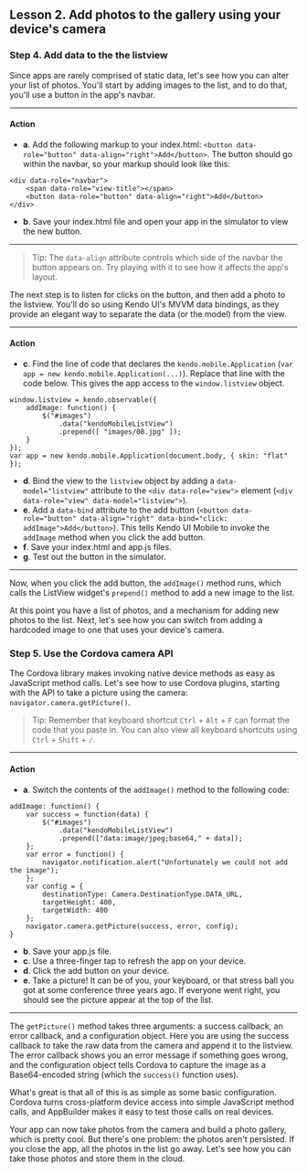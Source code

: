 ## Lesson 2. Add photos to the gallery using your device's camera

### Step 4. Add data to the the listview

Since apps are rarely comprised of static data, let's see how you can alter your list of photos. You'll start by adding images to the list, and to do that, you'll use a button in the app's navbar.

<hr data-action="start" />

#### Action

* **a**. Add the following markup to your index.html: `<button data-role="button" data-align="right">Add</button>`. The button should go within the navbar, so your markup should look like this:
```
<div data-role="navbar">
    <span data-role="view-title"></span>
    <button data-role="button" data-align="right">Add</button>
</div>
```
* **b**. Save your index.html file and open your app in the simulator to view the new button.

<hr data-action="end" />

> Tip: The `data-align` attribute controls which side of the navbar the button appears on. Try playing with it to see how it affects the app's layout.

The next step is to listen for clicks on the button, and then add a photo to the listview. You'll do so using Kendo UI's MVVM data bindings, as they provide an elegant way to separate the data (or the model) from the view.

<hr data-action="start" />

#### Action

* **c**. Find the line of code that declares the `kendo.mobile.Application` (`var app = new kendo.mobile.Application(...)`). Replace that line with the code below. This gives the app access to the `window.listview` object.
```
window.listview = kendo.observable({
    addImage: function() {
        $("#images")
            .data("kendoMobileListView")
            .prepend([ "images/08.jpg" ]);
    }
});
var app = new kendo.mobile.Application(document.body, { skin: "flat" });
```
* **d**. Bind the view to the `listview` object by adding a `data-model="listview"` attribute to the `<div data-role="view">` element (`<div data-role="view" data-model="listview">`).
* **e**. Add a `data-bind` attribute to the add button (`<button data-role="button" data-align="right" data-bind="click: addImage">Add</button>`). This tells Kendo UI Mobile to invoke the `addImage` method when you click the add button.
* **f**. Save your index.html and app.js files.
* **g**. Test out the button in the simulator.

<hr data-action="end" />

Now, when you click the add button, the `addImage()` method runs, which calls the ListView widget's `prepend()` method to add a new image to the list.

At this point you have a list of photos, and a mechanism for adding new photos to the list. Next, let's see how you can switch from adding a hardcoded image to one that uses your device's camera.

### Step 5. Use the Cordova camera API

The Cordova library makes invoking native device methods as easy as JavaScript method calls. Let's see how to use Cordova plugins, starting with the API to take a picture using the camera: `navigator.camera.getPicture()`.

> Tip: Remember that keyboard shortcut `Ctrl` + `Alt` + `F` can format the code that you paste in. You can also view all keyboard shortcuts using `Ctrl` + `Shift` + `/`.

<hr data-action="start" />

#### Action

* **a**. Switch the contents of the `addImage()` method to the following code:
```
addImage: function() {
    var success = function(data) {
        $("#images")
            .data("kendoMobileListView")
            .prepend(["data:image/jpeg;base64," + data]);
    };
    var error = function() {
        navigator.notification.alert("Unfortunately we could not add the image");
    };
    var config = {
        destinationType: Camera.DestinationType.DATA_URL,
        targetHeight: 400,
        targetWidth: 400
    };
    navigator.camera.getPicture(success, error, config);
}
```
* **b**. Save your app.js file.
* **c**. Use a three-finger tap to refresh the app on your device.
* **d**. Click the add button on your device.
* **e**. Take a picture! It can be of you, your keyboard, or that stress ball you got at some conference three years ago. If everyone went right, you should see the picture appear at the top of the list.

<hr data-action="end" />

The `getPicture()` method takes three arguments: a success callback, an error callback, and a configuration object. Here you are using the success callback to take the raw data from the camera and append it to the listview. The error callback shows you an error message if something goes wrong, and the configuration object tells Cordova to capture the image as a Base64-encoded string (which the `success()` function uses).

What's great is that all of this is as simple as some basic configuration. Cordova turns cross-platform device access into simple JavaScript method calls, and AppBuilder makes it easy to test those calls on real devices.

Your app can now take photos from the camera and build a photo gallery, which is pretty cool. But there's one problem: the photos aren't persisted. If you close the app, all the photos in the list go away. Let's see how you can take those photos and store them in the cloud.